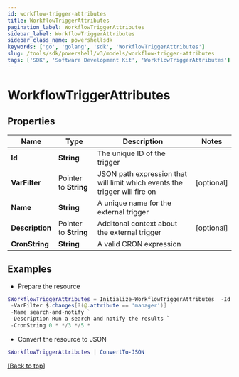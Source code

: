 ```yaml
---
id: workflow-trigger-attributes
title: WorkflowTriggerAttributes
pagination_label: WorkflowTriggerAttributes
sidebar_label: WorkflowTriggerAttributes
sidebar_class_name: powershellsdk
keywords: ['go', 'golang', 'sdk', 'WorkflowTriggerAttributes'] 
slug: /tools/sdk/powershell/v3/models/workflow-trigger-attributes
tags: ['SDK', 'Software Development Kit', 'WorkflowTriggerAttributes']
---
```



# WorkflowTriggerAttributes

## Properties

Name | Type | Description | Notes
------------ | ------------- | ------------- | -------------
**Id** |  **String** | The unique ID of the trigger | 
**VarFilter** |  Pointer to **String** | JSON path expression that will limit which events the trigger will fire on | [optional] 
**Name** |  **String** | A unique name for the external trigger | 
**Description** |  Pointer to **String** | Additonal context about the external trigger | [optional] 
**CronString** |  **String** | A valid CRON expression | 

## Examples

- Prepare the resource
```powershell
$WorkflowTriggerAttributes = Initialize-WorkflowTriggerAttributes  -Id idn:identity-attributes-changed `
 -VarFilter $.changes[?(@.attribute == 'manager')] `
 -Name search-and-notify `
 -Description Run a search and notify the results `
 -CronString 0 * */3 */5 *
```

- Convert the resource to JSON
```powershell
$WorkflowTriggerAttributes | ConvertTo-JSON
```


[[Back to top]](#) 

